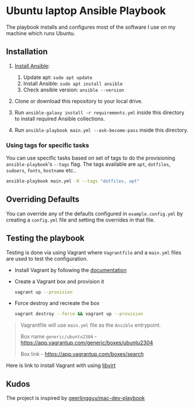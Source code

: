 # Ubuntu laptop Ansible Playbook

The playbook installs and configures most of the software I use on my machine which runs Ubuntu.

## Installation

1. [Install Ansible](https://docs.ansible.com/ansible/latest/installation_guide/index.html):

    1. Update apt: `sudo apt update`
    2. Install Ansible: `sudo apt install ansible`
    3. Check ansible version: `ansible --version`

2. Clone or download this repository to your local drive.
3. Run `ansible-galaxy install -r requirements.yml` inside this directory to install required Ansible collections.
4. Run `ansible-playbook main.yml --ask-become-pass` inside this directory.

### Using tags for specific tasks

You can use specific tasks based on set of tags to do the provisioning  `ansible-playbook`'s `--tags` flag. The tags available are `apt`, `dotfiles`, `sudoers`, `fonts`, `hostname` etc..

```sh
ansible-playbook main.yml -K --tags "dotfiles, apt"
```

## Overriding Defaults

You can override any of the defaults configured in `example.config.yml` by creating a `config.yml` file and setting the overrides in that file.

## Testing the playbook

Testing is done via using Vagrant where `Vagrantfile` and a `main.yml` files are used to test the configuration.

- Install Vagrant by following the [documentation](https://developer.hashicorp.com/vagrant/docs/installation)

- Create a Vagrant box and provision it

  ```bash
  vagrant up --provision
  ```

- Force destroy and recreate the box

  ```bash
  vagrant destroy --force && vagrant up --provision
  ```

> Vagrantfile will use `main.yml` file as the `Ansible` entrypoint.
>
> Box name `generic/ubuntu2304` - <https://app.vagrantup.com/generic/boxes/ubuntu2304>
>
> Box link - <https://app.vagrantup.com/boxes/search>

Here is link to install Vagrant with using [libvirt](https://vagrant-libvirt.github.io/vagrant-libvirt/)

## Kudos

The project is inspired by [geerlingguy/mac-dev-playbook](https://github.com/geerlingguy/mac-dev-playbook)
